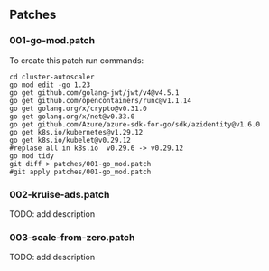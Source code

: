 ## Patches

### 001-go-mod.patch

To create this patch run commands:

```shell
cd cluster-autoscaler
go mod edit -go 1.23
go get github.com/golang-jwt/jwt/v4@v4.5.1
go get github.com/opencontainers/runc@v1.1.14
go get golang.org/x/crypto@v0.31.0
go get golang.org/x/net@v0.33.0
go get github.com/Azure/azure-sdk-for-go/sdk/azidentity@v1.6.0
go get k8s.io/kubernetes@v1.29.12
go get k8s.io/kubelet@v0.29.12
#replase all in k8s.io  v0.29.6 -> v0.29.12
go mod tidy
git diff > patches/001-go_mod.patch
#git apply patches/001-go_mod.patch
```

### 002-kruise-ads.patch

TODO: add description

### 003-scale-from-zero.patch

TODO: add description
